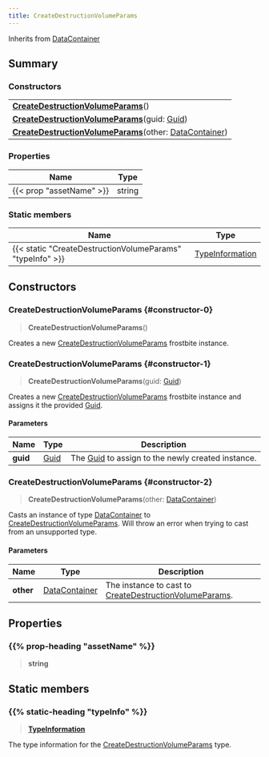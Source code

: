 ```yaml
---
title: CreateDestructionVolumeParams
---
```


Inherits from [DataContainer](/vext/ref/shared/type/datacontainer)

## Summary

### Constructors

|  |
| --- |
| **[CreateDestructionVolumeParams](#constructor-0)**() |
| **[CreateDestructionVolumeParams](#constructor-1)**(guid: [Guid](/vext/ref/shared/type/guid)) |
| **[CreateDestructionVolumeParams](#constructor-2)**(other: [DataContainer](/vext/ref/shared/type/datacontainer)) |

### Properties

| Name | Type |
| ---- | ---- |
| {{< prop "assetName" >}} | string |

### Static members

| Name | Type |
| ---- | ---- |
| {{< static "CreateDestructionVolumeParams" "typeInfo" >}} | [TypeInformation](/vext/ref/shared/type/typeinformation) |

## Constructors

### CreateDestructionVolumeParams {#constructor-0}

> **CreateDestructionVolumeParams**()

Creates a new [CreateDestructionVolumeParams](/vext/ref/fb/createdestructionvolumeparams) frostbite instance.

### CreateDestructionVolumeParams {#constructor-1}

> **CreateDestructionVolumeParams**(guid: [Guid](/vext/ref/shared/type/guid))

Creates a new [CreateDestructionVolumeParams](/vext/ref/fb/createdestructionvolumeparams) frostbite instance and assigns it the provided [Guid](/vext/ref/shared/type/guid).

#### Parameters

| Name | Type | Description |
| ---- | ---- | ----------- |
| **guid** | [Guid](/vext/ref/shared/type/guid) | The [Guid](/vext/ref/shared/type/guid) to assign to the newly created instance. |

### CreateDestructionVolumeParams {#constructor-2}

> **CreateDestructionVolumeParams**(other: [DataContainer](/vext/ref/shared/type/datacontainer))

Casts an instance of type [DataContainer](/vext/ref/shared/type/datacontainer) to [CreateDestructionVolumeParams](/vext/ref/fb/createdestructionvolumeparams). Will throw an error when trying to cast from an unsupported type.

#### Parameters

| Name | Type | Description |
| ---- | ---- | ----------- |
| **other** | [DataContainer](/vext/ref/shared/type/datacontainer) | The instance to cast to [CreateDestructionVolumeParams](/vext/ref/fb/createdestructionvolumeparams). |

## Properties

### {{% prop-heading "assetName" %}}

> **string**

## Static members

### {{% static-heading "typeInfo" %}}

> **[TypeInformation](/vext/ref/shared/type/typeinformation)**

The type information for the [CreateDestructionVolumeParams](/vext/ref/fb/createdestructionvolumeparams) type.

